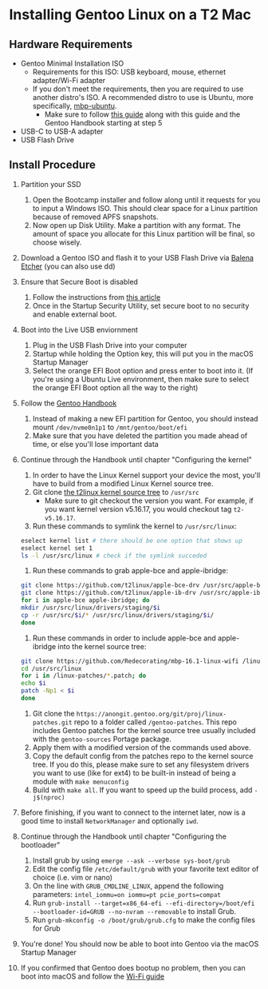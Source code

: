 # Installing Gentoo Linux on a T2 Mac

## Hardware Requirements

* Gentoo Minimal Installation ISO
    * Requirements for this ISO: USB keyboard, mouse, ethernet adapter/Wi-Fi adapter
    * If you don't meet the requirements, then you are required to use another distro's ISO. A recommended distro to use is Ubuntu, more specifically, [mbp-ubuntu](https://wiki.t2linux.org/distributions/ubuntu/installation/#download-the-latest-safe-release).
        * Make sure to follow [this guide](https://wiki.gentoo.org/wiki/Installation_alternatives#Installation_from_non-Gentoo_LiveCDs) along with this guide and the Gentoo Handbook starting at step 5
* USB-C to USB-A adapter
* USB Flash Drive

## Install Procedure

1. Partition your SSD

    1. Open the Bootcamp installer and follow along until it requests for you to input a Windows ISO. This should clear space for a Linux partition because of removed APFS snapshots.
    2. Now open up Disk Utility. Make a partition with any format. The amount of space you allocate for this Linux partition will be final, so choose wisely.

2. Download a Gentoo ISO and flash it to your USB Flash Drive via [Balena Etcher](https://www.balena.io/etcher/) (you can also use dd)
3. Ensure that Secure Boot is disabled

    1. Follow the instructions from [this article](https://support.apple.com/en-us/HT208198)
    2. Once in the Startup Security Utility, set secure boot to no security and enable external boot.

4. Boot into the Live USB enviornment

    1. Plug in the USB Flash Drive into your computer
    2. Startup while holding the Option key, this will put you in the macOS Startup Manager
    3. Select the orange EFI Boot option and press enter to boot into it. (If you're using a Ubuntu Live environment, then make sure to select the orange EFI Boot option all the way to the right)

5. Follow the [Gentoo Handbook](https://wiki.gentoo.org/wiki/Handbook:AMD64/Installation/Disks)

    1. Instead of making a new EFI partition for Gentoo, you should instead mount `/dev/nvme0n1p1` to `/mnt/gentoo/boot/efi`
    2. Make sure that you have deleted the partition you made ahead of time, or else you'll lose important data

6. Continue through the Handbook until chapter "Configuring the kernel"

    1. In order to have the Linux Kernel support your device the most, you'll have to build from a modified Linux Kernel source tree.
    2. Git clone [the t2linux kernel source tree](https://github.com/t2linux/kernel) to `/usr/src`
        * Make sure to git checkout the version you want. For example, if you want kernel version v5.16.17, you would checkout tag `t2-v5.16.17`.
    3. Run these commands to symlink the kernel to `/usr/src/linux`:

    ```bash
    eselect kernel list # there should be one option that shows up
    eselect kernel set 1
    ls -l /usr/src/linux # check if the symlink succeded
    ```

    1. Run these commands to grab apple-bce and apple-ibridge:

    ```bash
    git clone https://github.com/t2linux/apple-bce-drv /usr/src/apple-bce
    git clone https://github.com/t2linux/apple-ib-drv /usr/src/apple-ibridge
    for i in apple-bce apple-ibridge; do 
    mkdir /usr/src/linux/drivers/staging/$i 
    cp -r /usr/src/$i/* /usr/src/linux/drivers/staging/$i/
    done
    ```

    1. Run these commands in order to include apple-bce and apple-ibridge into the kernel source tree:

    ```bash
    git clone https://github.com/Redecorating/mbp-16.1-linux-wifi /linux-patches
    cd /usr/src/linux
    for i in /linux-patches/*.patch; do
    echo $i
    patch -Np1 < $i
    done
    ```

    1. Git clone the `https://anongit.gentoo.org/git/proj/linux-patches.git` repo to a folder called `/gentoo-patches`. This repo includes Gentoo patches for the kernel source tree usually included with the `gentoo-sources` Portage package.
    2. Apply them with a modified version of the commands used above.
    3. Copy the default config from the patches repo to the kernel source tree. If you do this, please make sure to set any filesystem drivers you want to use (like for ext4) to be built-in instead of being a module with `make menuconfig`
    4. Build with `make all`. If you want to speed up the build process, add `-j$(nproc)`

7. Before finishing, if you want to connect to the internet later, now is a good time to install `NetworkManager` and optionally `iwd`.
8. Continue through the Handbook until chapter "Configuring the bootloader"

    1. Install grub by using `emerge --ask --verbose sys-boot/grub`
    2. Edit the config file `/etc/default/grub` with your favorite text editor of choice (i.e. vim or nano)
    3. On the line with `GRUB_CMDLINE_LINUX`, append the following parameters: `intel_iommu=on iommu=pt pcie_ports=compat`
    4. Run `grub-install --target=x86_64-efi --efi-directory=/boot/efi --bootloader-id=GRUB --no-nvram --removable` to install Grub.
    5. Run `grub-mkconfig -o /boot/grub/grub.cfg` to make the config files for Grub

9. You're done! You should now be able to boot into Gentoo via the macOS Startup Manager
10. If you confirmed that Gentoo does bootup no problem, then you can boot into macOS and follow the [Wi-Fi guide](https://wiki.t2linux.org/guides/wifi/)
